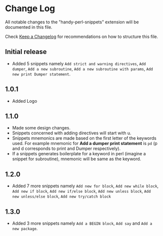 # Change Log

All notable changes to the "handy-perl-snippets" extension will be documented in this file.

Check [Keep a Changelog](http://keepachangelog.com/) for recommendations on how to structure this file.

## Initial release

- Added 5 snippets namely `Add strict and warning directives`, `Add dumper`, `Add a new subroutine`, `Add a new subroutine with params`, `Add new print Dumper statement`.

## 1.0.1

- Added Logo

## 1.1.0

- Made some design changes.
- Snippets concerned with adding directives will start with u.
- Snippets mnemonics are made based on the first letter of the keywords used. For example mnemonic for **Add a dumper print statement** is `pd` (p and d corresponds to print and Dumper respectively).
- If a snippets generates boilerplate for a keyword in perl (imagine a snippet for subroutine), mnemonic will be same as the keyword.

## 1.2.0

- Added 7 more snippets namely `Add new for block`, `Add new while block`, `Add new if block`, `Add new if/else block`, `Add new unless block`, `Add new unless/else block`, `Add new try/catch block`

## 1.3.0

- Added 3 more snippets namely `Add a BEGIN block`, `Add say` and `Add a new package`.
